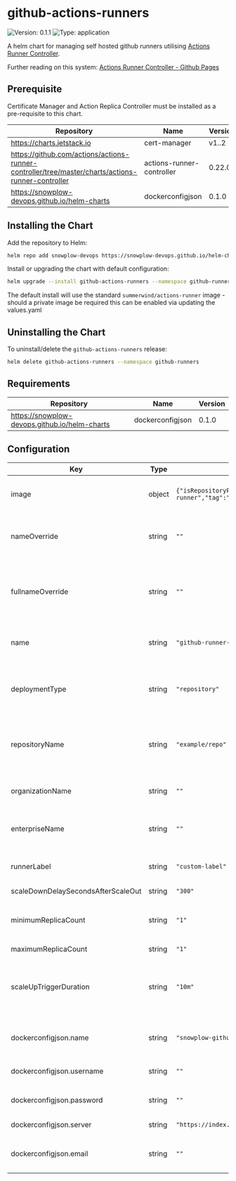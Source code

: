 # github-actions-runners

![Version: 0.1.1](https://img.shields.io/badge/Version-0.1.1-informational?style=flat-square) ![Type: application](https://img.shields.io/badge/Type-application-informational?style=flat-square)

A helm chart for managing self hosted github runners utilising [Actions Runner Controller](https://github.com/actions-runner-controller/actions-runner-controller).

Further reading on this system: [Actions Runner Controller - Github Pages](https://actions-runner-controller.github.io/actions-runner-controller/)

## Prerequisite

Certificate Manager and Action Replica Controller must be installed as a pre-requisite to this chart.

| Repository | Name | Version |
|------------|------|---------|
| <https://charts.jetstack.io> | cert-manager | v1..2 |
| <https://github.com/actions/actions-runner-controller/tree/master/charts/actions-runner-controller> | actions-runner-controller | 0.22.0 |
| <https://snowplow-devops.github.io/helm-charts> | dockerconfigjson | 0.1.0 |

## Installing the Chart

Add the repository to Helm:

```bash
helm repo add snowplow-devops https://snowplow-devops.github.io/helm-charts
```

Install or upgrading the chart with default configuration:

```bash
helm upgrade --install github-actions-runners --namespace github-runners --create-namespace --set runnerDeployment.githubRepo="example/repo" --set runnerDeployment.runnerNamespace="github-runners" snowplow-devops/github-actions-runners
```

The default install will use the standard `summerwind/actions-runner` image - should a private image be required this can be enabled via updating the values.yaml

## Uninstalling the Chart

To uninstall/delete the `github-actions-runners` release:

```bash
helm delete github-actions-runners --namespace github-runners
```

## Requirements

| Repository | Name | Version |
|------------|------|---------|
| <https://snowplow-devops.github.io/helm-charts> | dockerconfigjson | 0.1.0 |

## Configuration

| Key | Type | Default | Description |
|-----|------|---------|-------------|
| image | object | `{"isRepositoryPrivate":false,"pullPolicy":"IfNotPresent","runnerImage":"summerwind/actions-runner","tag":"latest"}` | Define the image for the runners to be deployed with. |
| nameOverride | string | `""` | Overrides the name given to the deployment (default: .Release.Name) |
| fullnameOverride | string | `""` | Overrides the full-name given to the deployment resources (default: .Release.Name) |
| name | string | `"github-runner-deployment"` | Declare the name of the runner deployment |
| deploymentType | string | `"repository"` | Select Deploment type - [ repository / organization / enterprise ] |
| repositoryName | string | `"example/repo"` | For use with repository deployment type - Add repo for runner deployment |
| organizationName | string | `""` | For use with organization deployment type |
| enterpriseName | string | `""` | For use with enterprise deployment type |
| runnerLabel | string | `"custom-label"` | Declare the label attached to the runner deployment |
| scaleDownDelaySecondsAfterScaleOut | string | `"300"` |  |
| minimumReplicaCount | string | `"1"` | Declare the minimum and maximum available runners |
| maximumReplicaCount | string | `"1"` |  |
| scaleUpTriggerDuration | string | `"10m"` | Maximum time that a runner should exist after scale up activity without an assigned workflow. |
| dockerconfigjson.name | string | `"snowplow-github-runner-deployment-dockerhub"` | Name of the secret to use for the private repository |
| dockerconfigjson.username | string | `""` | Username for the private repository |
| dockerconfigjson.password | string | `""` | Password for the private repository |
| dockerconfigjson.server | string | `"https://index.docker.io/v1/"` | Repository server URL |
| dockerconfigjson.email | string | `""` | Email address for user of the private repository
